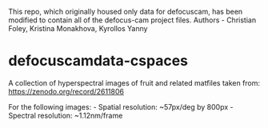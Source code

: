 This repo, which originally housed only data for defocuscam, has been modified to contain all of the defocus-cam project files.
Authors - Christian Foley, Kristina Monakhova, Kyrollos Yanny



# defocuscamdata-cspaces
A collection of hyperspectral images of fruit and related matfiles taken from: https://zenodo.org/record/2611806

For the following images:
    - Spatial resolution: ~57px/deg by 800px
    - Spectral resolution: ~1.12nm/frame
